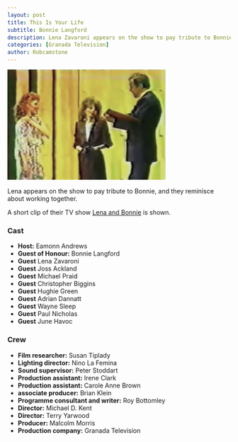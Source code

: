 ```yaml
---
layout: post
title: This Is Your Life
subtitle: Bonnie Langford
description: Lena Zavaroni appears on the show to pay tribute to Bonnie Langford, and they reminisce about working together. A short clip of their TV show &quot;Lena and Bonnie&quot; is shown.
categories: [Granada Television]
author: Robcamstone
---
```


![](/assets/images/ITV/TIYL-BL.png)

Lena appears on the show to pay tribute to Bonnie, and they reminisce about working together.

A short clip of their TV show [Lena and Bonnie](/london%20weekend%20television/1978/03/26/lena-and-bonnie.html) is shown.

### Cast
* **Host:** Eamonn Andrews
* **Guest of Honour:** Bonnie Langford
* **Guest** Lena Zavaroni
* **Guest** Joss Ackland
* **Guest** Michael Praid
* **Guest** Christopher Biggins
* **Guest** Hughie Green
* **Guest** Adrian Dannatt
* **Guest** Wayne Sleep
* **Guest** Paul Nicholas
* **Guest** June Havoc

### Crew
* **Film researcher:** Susan Tiplady
* **Lighting director:** Nino La Femina
* **Sound supervisor:** Peter Stoddart
* **Production assistant:** Irene Clark
* **Production assistant:** Carole Anne Brown
* **associate producer:** Brian Klein
* **Programme consultant and writer:** Roy Bottomley
* **Director:** Michael D. Kent
* **Director:** Terry Yarwood
* **Producer:** Malcolm Morris
* **Production company:** Granada Television


